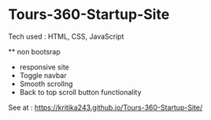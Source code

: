 # Tours-360-Startup-Site
Tech used : HTML, CSS, JavaScript

** non bootsrap


* responsive site 
* Toggle navbar 
* Smooth scrollng 
* Back to top scroll button functionality

See at : https://kritika243.github.io/Tours-360-Startup-Site/
